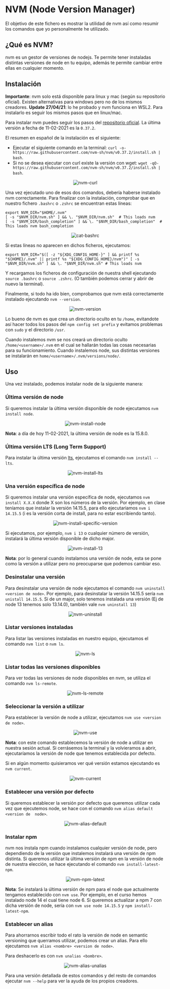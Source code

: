 # NVM (Node Version Manager)

El objetivo de este fichero es mostrar la utilidad de nvm así como resumir los comandos que yo personalmente he utilizado.

## ¿Qué es NVM?
nvm es un gestor de versiones de nodejs. Te permite tener instaladas distintas versiones de node en tu equipo, además te permite cambiar entre ellas en cualquier momento.

## Instalación 
**Importante**: nvm solo está disponible para linux y mac (según su repositorio oficial). Existen alternativas para windows pero no de los mismos creadores.
**Update 27/04/21**: lo he probado y nvm funciona en WSL2. Para instalarlo es seguir los mismos pasos que en linux/mac. 
  
Para instalar nvm puedes seguir los pasos del [repositorio oficial](https://github.com/nvm-sh/nvm). La última versión a fecha de 11-02-2021 es la `0.37.2`.

El resumen en español de la instalación es el siguiente:
- Ejecutar el siguiente comando en la terminal: `curl -o- https://raw.githubusercontent.com/nvm-sh/nvm/v0.37.2/install.sh | bash`.
- Si no se desea ejecutar con curl existe la versión con wget: `wget -qO- https://raw.githubusercontent.com/nvm-sh/nvm/v0.37.2/install.sh | bash`.
  
<div align="center">  

![nvm-curl](./images/nvm-curl.gif)

</div>

Una vez ejecutado uno de esos dos comandos, debería haberse instalado nvm correctamente. Para finalizar con la instalación, comprobar que en nuestro fichero `.bashrc` o `.zshrc` se encuentran estas líneas:    

```
export NVM_DIR="$HOME/.nvm"
[ -s "$NVM_DIR/nvm.sh" ] && \. "$NVM_DIR/nvm.sh"  # This loads nvm
[ -s "$NVM_DIR/bash_completion" ] && \. "$NVM_DIR/bash_completion"  # This loads nvm bash_completion
```
<div align="center">

![cat-bashrc](./images/cat-bashrc.gif)  

</div>

Si estas líneas no aparecen en dichos ficheros, ejecutamos:

`export NVM_DIR="$([ -z "${XDG_CONFIG_HOME-}" ] && printf %s "${HOME}/.nvm" || printf %s "${XDG_CONFIG_HOME}/nvm")"
[ -s "$NVM_DIR/nvm.sh" ] && \. "$NVM_DIR/nvm.sh" # This loads nvm`


Y recargamos los ficheros de configuración de nuestra shell ejecutando `source .bashrc` o `source .zshrc`. (O también podemos cerrar y abrir de nuevo la terminal).  

Finalmente, si todo ha ido bien, comprobamos que nvm está correctamente instalado ejecutando `nvm --version`.

<div align="center">

![nvm-version](./images/nvm-version.gif)

</div>

Lo bueno de nvm es que crea un directorio oculto en tu `/home`, evitandote así hacer todos los pasos del `npm config set prefix` y evitamos problemas con `sudo` y el directorio `/usr`.  

Cuando instalemos nvm se nos creará un directorio oculto `/home/<username>/.nvm` en el cual se hallarán todas las cosas necesarias para su funcionamiento. Cuando instalemos node, sus distintas versiones se instalarán en `home/<username>/.nvm/versions/node/`. 

## Uso
Una vez instalado, podemos instalar node de la siguiente manera:  

### Última versión de node
Si queremos instalar la última versión disponible de node ejecutamos `nvm install node`.  

<div align="center">

![nvm-install-node](./images/nvm-install-node.gif)

</div>

**Nota**: a día de hoy 11-02-2021, la última versión de node es la 15.8.0.  

### Última versión LTS (Long Term Support)
Para instalar la última versión [lts](https://es.wikipedia.org/wiki/Soporte_de_largo_plazo), ejecutamos el comando `nvm install --lts`.  

<div align="center">

![nvm-install-lts](images/nvm-install-lts.gif)

</div>

### Una versión específica de node
Si queremos instalar una versión específica de node, ejecutamos `nvm install X.X.X` donde X son los números de la versión. Por ejemplo, en clase teníamos que instalar la versión 14.15.5, para ello ejecutariamos `nvm i 14.15.5`  (i es la versión corta de install, para no estar escribiendo tanto).  

<div align="center">

![nvm-install-specific-version](./images/nvm-install-specific-version.gif)

</div>

Si ejecutamos, por ejemplo, `nvm i 13` o cualquier número de versión, instalará la última versión disponible de dicho major.  

<div align="center">

![nvm-install-13](./images/nvm-install-13.gif) 

</div>

**Nota**: por lo general cuando instalamos una versión de node, esta se pone como la versión a utilizar pero no preocuparse que podemos cambiar eso. 

### Desinstalar una versión
Para desinstalar una versión de node ejecutamos el comando `nvm uninstall <version de node>`. Por ejemplo, para desinstalar la versión 14.15.5 sería `nvm unistall 14.15.5`. Si de un major, solo tenemos instalada una versión (Ej de node 13 tenemos solo 13.14.0), también vale `nvm uninstall 13`)

<div align="center">

![nvm-uninstall](images/nvm-uninstall.gif)

</div>

### Listar versiones instaladas
Para listar las versiones instaladas en nuestro equipo, ejecutamos el comando `nvm list` o `nvm ls`.

<div align="center">

![nvm-ls](images/nvm-ls.gif) 

</div>

### Listar todas las versiones disponibles
Para ver todas las versiones de node disponibles en nvm, se utiliza el comando `nvm ls-remote`.  

<div align="center">

![nvm-ls-remote](./images/nvm-ls-remote.gif)

</div>

### Seleccionar la versión a utilizar
Para establecer la versión de node a utilizar, ejecutamos `nvm use <version de node>`.  

<div align="center">

![nvm-use](./images/nvm-use.gif)

</div>

**Nota**: con este comando establecemos la versión de node a utilizar en nuestra sesión actual. Si cerrásemos la terminal y la volvieramos a abrir, ejecutaríamos la versión de node que tenemos establecida por defecto.

Si en algún momento quisieramos ver qué versión estamos ejecutando es `nvm current`.

<div align="center">

![nvm-current](./images/nvm-current.gif)

</div>

### Establecer una versión por defecto
Si queremos establecer la versión por defecto que queremos utilizar cada vez que ejecutemos node, se hace con el comando `nvm alias default <version de  node>`.  


<div align="center">

![nvm-alias-default](./images/nvm-alias-default.gif)

</div>

### Instalar npm
nvm nos instala npm cuando instalamos cualquier versión de node, pero dependiendo de la versión que instalemos instalará una versión de npm distinta. Si queremos utilizar la última versión de npm en la versión de node de nuestra elección, se hace ejecutando el comando `nvm install-latest-npm`.  

<div align="center">

![nvm-npm-latest](./images/nvm-npm-latest.gif)

</div>

**Nota**: Se instalará la última versión de npm para el node que actualmente tengamos establecido con `nvm use`. Por ejemplo, en el curso hemos instalado node 14 el cual tiene node 6. Si queremos actualizar a npm 7 con dicha versión de node, sería con `nvm use node 14.15.5` y `npm install-latest-npm`.   

### Establecer un alias
Para ahorrarnos escribir todo el rato la versión de node en semantic versioning que querramos utilizar, podemos crear un alias. Para ello ejecutamos `nvm alias <nombre> <version de node>`.

Para deshacerlo es con `nvm unalias <bombre>`.

<div align="center">

![nvm-alias-unalias](./images/nvm-alias-unalias.gif)

</div>

Para una versión detallada de estos comandos y del resto de comandos ejecutar `nvm --help` para ver la ayuda de los propios creadores.
